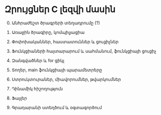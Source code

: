 # Զրույցներ C լեզվի մասին

0. Անհրաժեշտ ծրագրերի տեղադրումը (?)

1. Առաջին ծրագիրը, կոմպիլյացիա

2. Փոփոխականներ, հաստատուններ և ցուցիչներ

3. Ֆունկցիաների հայտարարում և սահմանում, ֆունկցիայի ցուցիչ

4. Զանգվածներ և for ցիկլ

5. Տողեր, main ֆունկցիայի պարամետրերը

6. Ստրուկտուրաներ, միավորումներ, թվարկումներ

7. Դինամիկ հիշողություն

8. Ֆայլեր

9. Գրադարանի ստեղծում և օգտագործում


